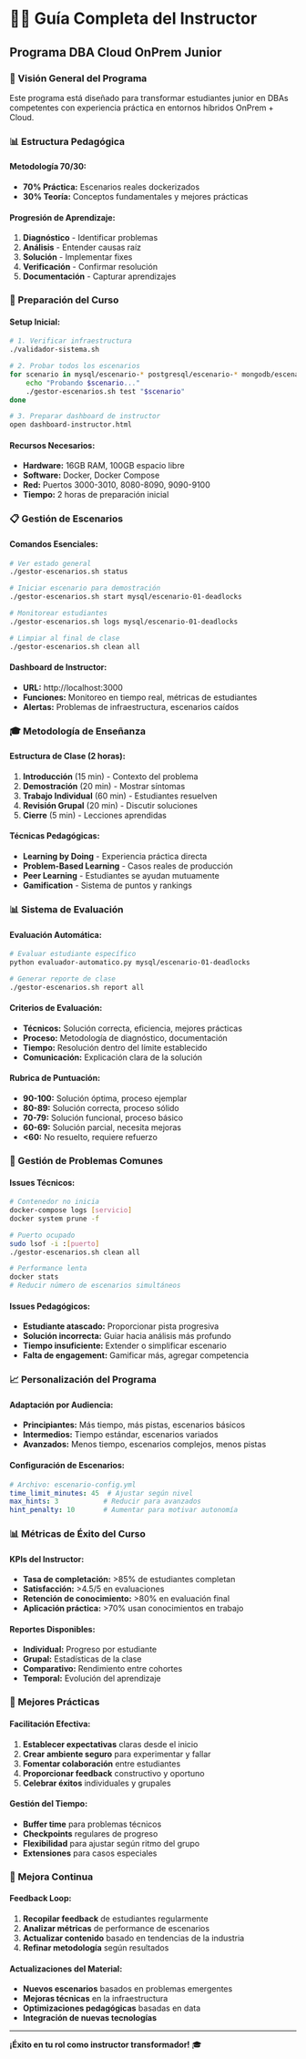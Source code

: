 # 👨‍🏫 Guía Completa del Instructor
## Programa DBA Cloud OnPrem Junior

### 🎯 Visión General del Programa

Este programa está diseñado para transformar estudiantes junior en DBAs competentes con experiencia práctica en entornos híbridos OnPrem + Cloud.

### 📊 Estructura Pedagógica

#### Metodología 70/30:
- **70% Práctica:** Escenarios reales dockerizados
- **30% Teoría:** Conceptos fundamentales y mejores prácticas

#### Progresión de Aprendizaje:
1. **Diagnóstico** - Identificar problemas
2. **Análisis** - Entender causas raíz
3. **Solución** - Implementar fixes
4. **Verificación** - Confirmar resolución
5. **Documentación** - Capturar aprendizajes

### 🚀 Preparación del Curso

#### Setup Inicial:
```bash
# 1. Verificar infraestructura
./validador-sistema.sh

# 2. Probar todos los escenarios
for scenario in mysql/escenario-* postgresql/escenario-* mongodb/escenario-*; do
    echo "Probando $scenario..."
    ./gestor-escenarios.sh test "$scenario"
done

# 3. Preparar dashboard de instructor
open dashboard-instructor.html
```

#### Recursos Necesarios:
- **Hardware:** 16GB RAM, 100GB espacio libre
- **Software:** Docker, Docker Compose
- **Red:** Puertos 3000-3010, 8080-8090, 9090-9100
- **Tiempo:** 2 horas de preparación inicial

### 📋 Gestión de Escenarios

#### Comandos Esenciales:
```bash
# Ver estado general
./gestor-escenarios.sh status

# Iniciar escenario para demostración
./gestor-escenarios.sh start mysql/escenario-01-deadlocks

# Monitorear estudiantes
./gestor-escenarios.sh logs mysql/escenario-01-deadlocks

# Limpiar al final de clase
./gestor-escenarios.sh clean all
```

#### Dashboard de Instructor:
- **URL:** http://localhost:3000
- **Funciones:** Monitoreo en tiempo real, métricas de estudiantes
- **Alertas:** Problemas de infraestructura, escenarios caídos

### 🎓 Metodología de Enseñanza

#### Estructura de Clase (2 horas):
1. **Introducción** (15 min) - Contexto del problema
2. **Demostración** (20 min) - Mostrar síntomas
3. **Trabajo Individual** (60 min) - Estudiantes resuelven
4. **Revisión Grupal** (20 min) - Discutir soluciones
5. **Cierre** (5 min) - Lecciones aprendidas

#### Técnicas Pedagógicas:
- **Learning by Doing** - Experiencia práctica directa
- **Problem-Based Learning** - Casos reales de producción
- **Peer Learning** - Estudiantes se ayudan mutuamente
- **Gamification** - Sistema de puntos y rankings

### 📊 Sistema de Evaluación

#### Evaluación Automática:
```bash
# Evaluar estudiante específico
python evaluador-automatico.py mysql/escenario-01-deadlocks

# Generar reporte de clase
./gestor-escenarios.sh report all
```

#### Criterios de Evaluación:
- **Técnicos:** Solución correcta, eficiencia, mejores prácticas
- **Proceso:** Metodología de diagnóstico, documentación
- **Tiempo:** Resolución dentro del límite establecido
- **Comunicación:** Explicación clara de la solución

#### Rubrica de Puntuación:
- **90-100:** Solución óptima, proceso ejemplar
- **80-89:** Solución correcta, proceso sólido
- **70-79:** Solución funcional, proceso básico
- **60-69:** Solución parcial, necesita mejoras
- **<60:** No resuelto, requiere refuerzo

### 🔧 Gestión de Problemas Comunes

#### Issues Técnicos:
```bash
# Contenedor no inicia
docker-compose logs [servicio]
docker system prune -f

# Puerto ocupado
sudo lsof -i :[puerto]
./gestor-escenarios.sh clean all

# Performance lenta
docker stats
# Reducir número de escenarios simultáneos
```

#### Issues Pedagógicos:
- **Estudiante atascado:** Proporcionar pista progresiva
- **Solución incorrecta:** Guiar hacia análisis más profundo
- **Tiempo insuficiente:** Extender o simplificar escenario
- **Falta de engagement:** Gamificar más, agregar competencia

### 📈 Personalización del Programa

#### Adaptación por Audiencia:
- **Principiantes:** Más tiempo, más pistas, escenarios básicos
- **Intermedios:** Tiempo estándar, escenarios variados
- **Avanzados:** Menos tiempo, escenarios complejos, menos pistas

#### Configuración de Escenarios:
```yaml
# Archivo: escenario-config.yml
time_limit_minutes: 45  # Ajustar según nivel
max_hints: 3           # Reducir para avanzados
hint_penalty: 10       # Aumentar para motivar autonomía
```

### 📊 Métricas de Éxito del Curso

#### KPIs del Instructor:
- **Tasa de completación:** >85% de estudiantes completan
- **Satisfacción:** >4.5/5 en evaluaciones
- **Retención de conocimiento:** >80% en evaluación final
- **Aplicación práctica:** >70% usan conocimientos en trabajo

#### Reportes Disponibles:
- **Individual:** Progreso por estudiante
- **Grupal:** Estadísticas de la clase
- **Comparativo:** Rendimiento entre cohortes
- **Temporal:** Evolución del aprendizaje

### 🎯 Mejores Prácticas

#### Facilitación Efectiva:
1. **Establecer expectativas** claras desde el inicio
2. **Crear ambiente seguro** para experimentar y fallar
3. **Fomentar colaboración** entre estudiantes
4. **Proporcionar feedback** constructivo y oportuno
5. **Celebrar éxitos** individuales y grupales

#### Gestión del Tiempo:
- **Buffer time** para problemas técnicos
- **Checkpoints** regulares de progreso
- **Flexibilidad** para ajustar según ritmo del grupo
- **Extensiones** para casos especiales

### 🔄 Mejora Continua

#### Feedback Loop:
1. **Recopilar feedback** de estudiantes regularmente
2. **Analizar métricas** de performance de escenarios
3. **Actualizar contenido** basado en tendencias de la industria
4. **Refinar metodología** según resultados

#### Actualizaciones del Material:
- **Nuevos escenarios** basados en problemas emergentes
- **Mejoras técnicas** en la infraestructura
- **Optimizaciones pedagógicas** basadas en data
- **Integración de nuevas tecnologías**

---

**¡Éxito en tu rol como instructor transformador!** 🎓
